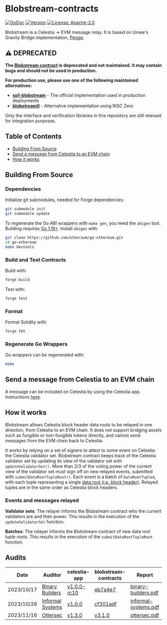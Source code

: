 # Blobstream-contracts

<!-- markdownlint-disable MD013 MD041 -->

[![GoDoc](https://img.shields.io/badge/godoc-reference-blue?style=flat-square&logo=go)](https://godoc.org/github.com/celestiaorg/blobstream-contracts)
[![Version](https://img.shields.io/github/tag/celestiaorg/blobstream-contracts.svg?style=flat-square)](https://github.com/celestiaorg/blobstream-contracts/releases/latest)
[![License: Apache-2.0](https://img.shields.io/github/license/celestiaorg/blobstream-contracts.svg?style=flat-square)](https://github.com/celestiaorg/blobstream-contracts/blob/master/LICENSE)

Blobstream is a Celestia -> EVM message relay.
It is based on Umee's Gravity Bridge implementation, [Peggo](https://github.com/umee-network/peggo).

## ⚠️ DEPRECATED

**The [Blobstream contract](https://github.com/celestiaorg/blobstream-contracts/blob/master/src/Blobstream.sol) is deprecated and not maintained. It may contain bugs and should not be used in production.**

**For production use, please use one of the following maintained alternatives:**

- **[sp1-blobstream](https://github.com/succinctlabs/sp1-blobstream/)** - The official implementation used in production deployments
- **[blobstream0](https://github.com/risc0/blobstream0)** - Alternative implementation using RISC Zero

Only the interface and verification libraries in this repository are still relevant for integration purposes.

## Table of Contents

- [Building From Source](#building-from-source)
- [Send a message from Celestia to an EVM chain](#send-a-message-from-celestia-to-an-evm-chain)
- [How it works](#how-it-works)

## Building From Source

### Dependencies

Initialize git submodules, needed for Forge dependencies:

```sh
git submodule init
git submodule update
```

To regenerate the Go ABI wrappers with `make gen`, you need the `abigen` tool.
Building requires [Go 1.19+](https://golang.org/dl/).
Install `abigen` with:

```sh
git clone https://github.com/ethereum/go-ethereum.git
cd go-ethereum
make devtools
```

### Build and Test Contracts

Build with:

```sh
forge build
```

Test with:

```sh
forge test
```

### Format

Format Solidity with:

```sh
forge fmt
```

### Regenerate Go Wrappers

Go wrappers can be regenerated with:

```sh
make
```

## Send a message from Celestia to an EVM chain

A message can be included on Celestia by using the Celestia app.
Instructions [here](https://github.com/celestiaorg/celestia-app).

## How it works

Blobstream allows Celestia block header data roots to be relayed in one direction, from Celestia to an EVM chain.
It does not support bridging assets such as fungible or non-fungible tokens directly, and cannot send messages from the EVM chain back to Celestia.

It works by relying on a set of signers to attest to some event on Celestia: the Celestia validator set.
Blobstream contract keeps track of the Celestia validator set by updating its view of the validator set with `updateValidatorSet()`.
More than 2/3 of the voting power of the current view of the validator set must sign off on new relayed events, submitted with `submitDataRootTupleRoot()`.
Each event is a batch of `DataRootTuple`s, with each tuple representing a single [data root (i.e. block header)](https://celestiaorg.github.io/celestia-app/specs/data_structures.html#header).
Relayed tuples are in the same order as Celestia block headers.

### Events and messages relayed

 **Validator sets**:
 The relayer informs the Blobstream contract who the current validators are and their power.
 This results in the execution of the `updateValidatorSet` function.

 **Batches**:
 The relayer informs the Blobstream contract of new data root tuple roots.
 This results in the execution of the `submitDataRootTupleRoot` function.

## Audits

| Date       | Auditor                                       | celestia-app                                                                        | blobstream-contracts                                                                                           | Report                                                                                                                                         |
|------------|-----------------------------------------------|-------------------------------------------------------------------------------------|----------------------------------------------------------------------------------------------------------------|------------------------------------------------------------------------------------------------------------------------------------------------|
| 2023/10/17 | [Binary Builders](https://binary.builders/)   | [v1.0.0-rc10](https://github.com/celestiaorg/celestia-app/releases/tag/v1.0.0-rc10) | [eb7a4e7](https://github.com/celestiaorg/blobstream-contracts/commit/eb7a4e74718b80277ad9dde116ead67383f5fe15) | [binary-builders.pdf](https://github.com/celestiaorg/blobstream-contracts/files/13961809/2023-10-17_Celestia_Audit_Report_Binary_Builders.pdf) |
| 2023/10/26 | [Informal Systems](https://informal.systems/) | [v1.0.0](https://github.com/celestiaorg/celestia-app/tree/v1.0.0)                   | [cf301adf](https://github.com/celestiaorg/blobstream-contracts/blob/cf301adfbfdae138526199fab805822400dcfd5d)  | [informal-systems.pdf](https://github.com/celestiaorg/blobstream-contracts/files/13961767/Celestia_.Q4.2023.QGB-v2-20231026_182304.pdf)        |
| 2023/11/16 | [Ottersec](https://osec.io/)                  | [v1.3.0](https://github.com/celestiaorg/celestia-app/releases/tag/v1.3.0)           | [v3.1.0](https://github.com/celestiaorg/blobstream-contracts/releases/tag/v3.1.0)                              | [ottersec.pdf](https://github.com/celestiaorg/blobstream-contracts/files/14383577/celestia_blobstream_audit_final.pdf)                         |
